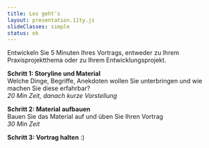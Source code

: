 ```yaml
---
title: Los geht's
layout: presentation.11ty.js
slideClasses: simple
status: ok
---
```


Entwickeln Sie 5 Minuten Ihres Vortrags, entweder zu Ihrem Praxisprojektthema oder zu Ihrem Entwicklungsprojekt.

**Schritt 1: Storyline und Material**  
Welche Dinge, Begriffe, Anekdoten wollen Sie unterbringen und wie machen Sie diese erfahrbar?  
*20 Min Zeit, danach kurze Vorstellung*

**Schritt 2: Material aufbauen**  
Bauen Sie das Material auf und üben Sie Ihren Vortrag  
*30 Min Zeit*

**Schritt 3: Vortrag halten**
:)